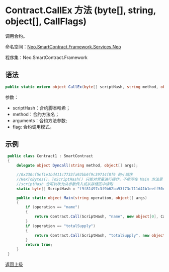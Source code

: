 # Contract.CallEx 方法 (byte[], string, object[], CallFlags)

调用合约。

命名空间：[Neo.SmartContract.Framework.Services.Neo](../../neo.md)

程序集：Neo.SmartContract.Framework

## 语法

```c#
public static extern object CallEx(byte[] scriptHash, string method, object[] arguments, CallFlags flag)
```

参数：

- scriptHash：合约脚本哈希；
- method：合约方法名；
- arguments：合约方法参数;
- flag: 合约调用模式。

## 示例

```c#
 public class Contract1 : SmartContract
 {
     delegate object Dyncall(string method, object[] args);

     //0x230cf5ef1e1bd411c7733fa92bb6f9c39714f8f9 的小端序
     //HexToBytes()、ToScriptHash() 只能对常量进行操作，不能写在 Main 方法里
     //scriptHash 也可以改为从参数传入或从存储区中读取
     static byte[] ScriptHash = "f9f81497c3f9b62ba93f73c711d41b1eeff50c23".HexToBytes();

     public static object Main(string operation, object[] args)
     {
         if (operation == "name")
         {
             return Contract.Call(ScriptHash, "name", new object[0], CallFlags.ReadOnly);
         }
         if (operation == "totalSupply")
         {
             return Contract.Call(ScriptHash, "totalSupply", new object[0], CallFlags.ReadOnly);
         }
         return true;
     }
 }
```



[返回上级](../Contract.md)